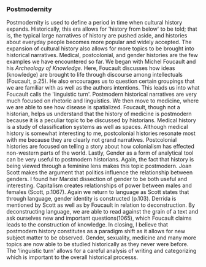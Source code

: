 ### Postmodernity
Postmodernity is used to define a period in time when cultural history expands. Historically, this era allows for 'history from below' to be told; that is, the typical large narratives of history are pushed aside, and histories about everyday people becomes more popular and widely accepted. The expansion of cultural history also allows for more topics to be brought into historical narratives. Medical, postcolonial, and gender histories are the few examples we have encountered so far. We began with Michel Foucault and his *Archeology of Knowledge*. Here, Foucault discusses how ideas (knowledge) are brought to life through discourse among intellectuals (Foucault, p.25). He also encourages us to question certain groupings that we are familiar with as well as the authors intentions. This leads us into what Foucault calls the 'linguistic turn'. Postmodern historical narratives are very much focused on rhetoric and linguistics. We then move to medicine, where we are able to see how disease is spatialized.
Foucault, though not a historian, helps us understand that the history of medicine is postmodern because it is a peculiar topic to be discussed by historians. Medical history is a study of classification systems as well as spaces. Although medical history is somewhat interesting to me, postcolonial histories resonate most with me because they are clearly not grand narratives. Postcolonial histories are focused on telling a story about how colonialism has effected non-western parts of the world.
Lastly, Gender as a form of analytical tool can be very useful to postmodern historians. Again, the fact that history is being viewed through a feminine lens makes this topic postmodern. Joan Scott makes the argument that politics influence the relationship between genders. I found her Marxist dissection of gender to be both useful and interesting. Capitalism creates relationships of power between males and females (Scott, p.1067). Again we return to language as Scott states that through language, gender identity is constructed (p.103). Derrida is mentioned by Scott as well as by Foucault in relation to deconstruction. By deconstructing language, we are able to read against the grain of a text and ask ourselves new and important questions(1065), which Foucault claims leads to the construction of knowledge.
In closing, I believe that postmodern history constitutes as a paradigm shift as it allows for new subject matter to be observed. Gender, sexuality, medicine and many more topics are now able to be studied historically as they never were before. The 'linguistic turn' allows for a careful analysis of writing and categorizing which is important to the overall historical processs.

